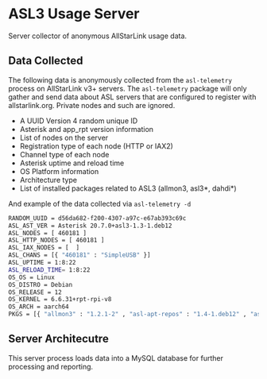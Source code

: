 # ASL3 Usage Server
Server collector of anonymous AllStarLink usage data.

## Data Collected
The following data is anonymously collected from the `asl-telemetry`
process on AllStarLink v3+ servers. The `asl-telemetry` package
will only gather and send data about ASL servers that are configured
to register with allstarlink.org. Private nodes and such are ignored.

* A UUID Version 4 random unique ID
* Asterisk and app\_rpt version information
* List of nodes on the server
* Registration type of each node (HTTP or IAX2)
* Channel type of each node
* Asterisk uptime and reload time
* OS Platform information
* Architecture type
* List of installed packages related to ASL3 (allmon3, asl3\*, dahdi\*)

And example of the data collected via `asl-telemetry -d`

```bash
RANDOM_UUID = d56da682-f200-4307-a97c-e67ab393c69c
ASL_AST_VER = Asterisk 20.7.0+asl3-1.3-1.deb12
ASL_NODES = [ 460181 ]
ASL_HTTP_NODES = [ 460181 ]
ASL_IAX_NODES = [  ]
ASL_CHANS = [{ "460181" : "SimpleUSB" }]
ASL_UPTIME = 1:8:22
ASL_RELOAD_TIME= 1:8:22
OS_OS = Linux
OS_DISTRO = Debian
OS_RELEASE = 12
OS_KERNEL = 6.6.31+rpt-rpi-v8
OS_ARCH = aarch64
PKGS = [{ "allmon3" : "1.2.1-2" , "asl-apt-repos" : "1.4-1.deb12" , "asl3" : "3.0.0-3.deb" , "asl3-asterisk" : "2:20.7.0+asl3-1.3-1.deb12" , "asl3-asterisk-config" : "2:20.7.0+asl3-1.3-1.deb12" , "asl3-asterisk-config-custom" : "" , "asl3-asterisk-dev" : "" , "asl3-asterisk-doc" : "2:20.7.0+asl3-1.3-1.deb12" , "asl3-asterisk-modules" : "2:20.7.0+asl3-1.3-1.deb12" , "asl3-menu" : "1.3-1.deb12" , "asl3-pi-appliance" : "1.5-1.deb12" , "asl3-update-nodelist" : "1.2-4.deb12" , "dahdi" : "1:3.1.0-2" , "dahdi-dkms" : "1:3.3.0-5+asl" , "dahdi-linux" : "1:3.3.0-5+asl" , "dahdi-source" : ""  }]
```

## Server Architecutre
This server process loads data into a MySQL database for
further processing and reporting.
